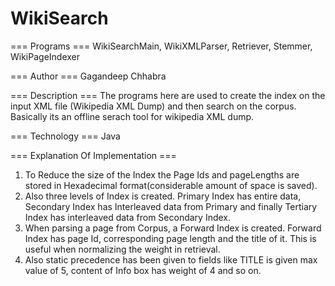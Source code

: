 # WikiSearch
=== Programs ===
WikiSearchMain,  WikiXMLParser, Retriever, Stemmer, WikiPageIndexer

=== Author ===
Gagandeep Chhabra

=== Description ===
The programs here are used to create the index on the input XML file (Wikipedia XML Dump) and then search on the corpus. Basically its an offline serach tool for wikipedia XML dump.

=== Technology ===
Java

=== Explanation Of Implementation ===
1. To Reduce the size of the Index the Page Ids and pageLengths are stored in Hexadecimal format(considerable amount of space is saved).
2. Also three levels of Index is created. Primary Index has entire data, Secondary Index has Interleaved data from Primary and finally Tertiary Index has interleaved data from Secondary Index.
3. When parsing a page from Corpus, a Forward Index is created. Forward Index has page Id, corresponding page length and the title of it. This is useful when normalizing the weight in retrieval.
4. Also static precedence has been given to fields like TITLE is given max value of 5, content of Info box has weight of 4 and so on.
